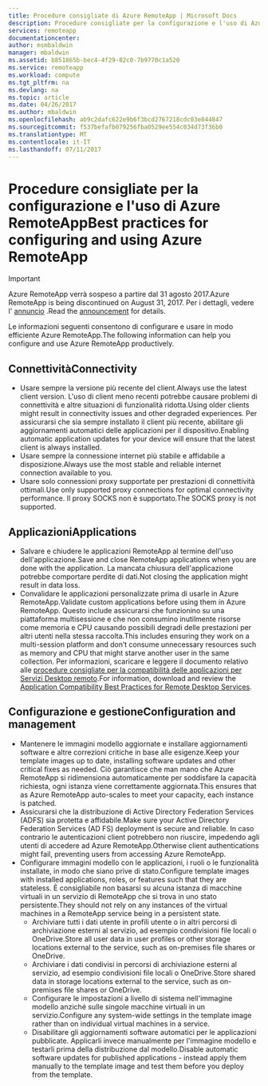 ```yaml
---
title: Procedure consigliate di Azure RemoteApp | Microsoft Docs
description: Procedure consigliate per la configurazione e l'uso di Azure RemoteApp.
services: remoteapp
documentationcenter: 
author: msmbaldwin
manager: mbaldwin
ms.assetid: b851865b-bec4-4f29-82c0-7b9770c1a520
ms.service: remoteapp
ms.workload: compute
ms.tgt_pltfrm: na
ms.devlang: na
ms.topic: article
ms.date: 04/26/2017
ms.author: mbaldwin
ms.openlocfilehash: ab9c2dafc622e9b6f3bcd2767218cdc03e844847
ms.sourcegitcommit: f537befafb079256fba0529ee554c034d73f36b0
ms.translationtype: MT
ms.contentlocale: it-IT
ms.lasthandoff: 07/11/2017
---
```

# <a name="best-practices-for-configuring-and-using-azure-remoteapp"></a><span data-ttu-id="1a18d-103">Procedure consigliate per la configurazione e l'uso di Azure RemoteApp</span><span class="sxs-lookup"><span data-stu-id="1a18d-103">Best practices for configuring and using Azure RemoteApp</span></span>
> [!IMPORTANT]
> <span data-ttu-id="1a18d-104">Azure RemoteApp verrà sospeso a partire dal 31 agosto 2017.</span><span class="sxs-lookup"><span data-stu-id="1a18d-104">Azure RemoteApp is being discontinued on August 31, 2017.</span></span> <span data-ttu-id="1a18d-105">Per i dettagli, vedere l' [annuncio](https://blogs.technet.microsoft.com/enterprisemobility/2016/08/12/application-remoting-and-the-cloud/) .</span><span class="sxs-lookup"><span data-stu-id="1a18d-105">Read the [announcement](https://blogs.technet.microsoft.com/enterprisemobility/2016/08/12/application-remoting-and-the-cloud/) for details.</span></span>
> 
> 

<span data-ttu-id="1a18d-106">Le informazioni seguenti consentono di configurare e usare in modo efficiente Azure RemoteApp.</span><span class="sxs-lookup"><span data-stu-id="1a18d-106">The following information can help you configure and use Azure RemoteApp productively.</span></span>

## <a name="connectivity"></a><span data-ttu-id="1a18d-107">Connettività</span><span class="sxs-lookup"><span data-stu-id="1a18d-107">Connectivity</span></span>
* <span data-ttu-id="1a18d-108">Usare sempre la versione più recente del client.</span><span class="sxs-lookup"><span data-stu-id="1a18d-108">Always use the latest client version.</span></span> <span data-ttu-id="1a18d-109">L'uso di client meno recenti potrebbe causare problemi di connettività e altre situazioni di funzionalità ridotta.</span><span class="sxs-lookup"><span data-stu-id="1a18d-109">Using older clients might result in connectivity issues and other degraded experiences.</span></span> <span data-ttu-id="1a18d-110">Per assicurarsi che sia sempre installato il client più recente, abilitare gli aggiornamenti automatici delle applicazioni per il dispositivo.</span><span class="sxs-lookup"><span data-stu-id="1a18d-110">Enabling automatic application updates for your device will ensure that the latest client is always installed.</span></span>
* <span data-ttu-id="1a18d-111">Usare sempre la connessione internet più stabile e affidabile a disposizione.</span><span class="sxs-lookup"><span data-stu-id="1a18d-111">Always use the most stable and reliable internet connection available to you.</span></span>  
* <span data-ttu-id="1a18d-112">Usare solo connessioni proxy supportate per prestazioni di connettività ottimali.</span><span class="sxs-lookup"><span data-stu-id="1a18d-112">Use only supported proxy connections for optimal connectivity performance.</span></span>  <span data-ttu-id="1a18d-113">Il proxy SOCKS non è supportato.</span><span class="sxs-lookup"><span data-stu-id="1a18d-113">The SOCKS proxy is not supported.</span></span>

## <a name="applications"></a><span data-ttu-id="1a18d-114">Applicazioni</span><span class="sxs-lookup"><span data-stu-id="1a18d-114">Applications</span></span>
* <span data-ttu-id="1a18d-115">Salvare e chiudere le applicazioni RemoteApp al termine dell'uso dell'applicazione.</span><span class="sxs-lookup"><span data-stu-id="1a18d-115">Save and close RemoteApp applications when you are done with the application.</span></span> <span data-ttu-id="1a18d-116">La mancata chiusura dell'applicazione potrebbe comportare perdite di dati.</span><span class="sxs-lookup"><span data-stu-id="1a18d-116">Not closing the application might result in data loss.</span></span>
* <span data-ttu-id="1a18d-117">Convalidare le applicazioni personalizzate prima di usarle in Azure RemoteApp.</span><span class="sxs-lookup"><span data-stu-id="1a18d-117">Validate custom applications before using them in Azure RemoteApp.</span></span> <span data-ttu-id="1a18d-118">Questo include assicurarsi che funzionino su una piattaforma multisessione e che non consumino inutilmente risorse come memoria e CPU causando possibili degradi delle prestazioni per altri utenti nella stessa raccolta.</span><span class="sxs-lookup"><span data-stu-id="1a18d-118">This includes ensuring they work on a multi-session platform and don’t consume unnecessary resources such as memory and CPU that might starve another user in the same collection.</span></span> <span data-ttu-id="1a18d-119">Per informazioni, scaricare e leggere il documento relativo alle [procedure consigliate per la compatibilità delle applicazioni per Servizi Desktop remoto](http://www.dabcc.com/resources/Application%20Compatibility%20Best%20Practices%20for%20Remote%20Desktop%20Services.pdf).</span><span class="sxs-lookup"><span data-stu-id="1a18d-119">For information, download and review the [Application Compatibility Best Practices for Remote Desktop Services](http://www.dabcc.com/resources/Application%20Compatibility%20Best%20Practices%20for%20Remote%20Desktop%20Services.pdf).</span></span>

## <a name="configuration-and-management"></a><span data-ttu-id="1a18d-120">Configurazione e gestione</span><span class="sxs-lookup"><span data-stu-id="1a18d-120">Configuration and management</span></span>
* <span data-ttu-id="1a18d-121">Mantenere le immagini modello aggiornate e installare aggiornamenti software e altre correzioni critiche in base alle esigenze.</span><span class="sxs-lookup"><span data-stu-id="1a18d-121">Keep your template images up to date, installing software updates and other critical fixes as needed.</span></span> <span data-ttu-id="1a18d-122">Ciò garantisce che man mano che Azure RemoteApp si ridimensiona automaticamente per soddisfare la capacità richiesta, ogni istanza viene correttamente aggiornata.</span><span class="sxs-lookup"><span data-stu-id="1a18d-122">This ensures that as Azure RemoteApp auto-scales to meet your capacity, each instance is patched.</span></span>  
* <span data-ttu-id="1a18d-123">Assicurarsi che la distribuzione di Active Directory Federation Services (ADFS) sia protetta e affidabile.</span><span class="sxs-lookup"><span data-stu-id="1a18d-123">Make sure your Active Directory Federation Services (AD FS) deployment is secure and reliable.</span></span> <span data-ttu-id="1a18d-124">In caso contrario le autenticazioni client potrebbero non riuscire, impedendo agli utenti di accedere ad Azure RemoteApp.</span><span class="sxs-lookup"><span data-stu-id="1a18d-124">Otherwise client authentications might fail, preventing users from accessing Azure RemoteApp.</span></span>
* <span data-ttu-id="1a18d-125">Configurare immagini modello con le applicazioni, i ruoli o le funzionalità installate, in modo che siano prive di stato.</span><span class="sxs-lookup"><span data-stu-id="1a18d-125">Configure template images with installed applications, roles, or features such that they are stateless.</span></span> <span data-ttu-id="1a18d-126">È consigliabile non basarsi su alcuna istanza di macchine virtuali in un servizio di RemoteApp che si trova in uno stato persistente.</span><span class="sxs-lookup"><span data-stu-id="1a18d-126">They should not rely on any instances of the virtual machines in a RemoteApp service being in a persistent state.</span></span>
  * <span data-ttu-id="1a18d-127">Archiviare tutti i dati utente in profili utente o in altri percorsi di archiviazione esterni al servizio, ad esempio condivisioni file locali o OneDrive.</span><span class="sxs-lookup"><span data-stu-id="1a18d-127">Store all user data in user profiles or other storage locations external to the service, such as on-premises file shares or OneDrive.</span></span>
  * <span data-ttu-id="1a18d-128">Archiviare i dati condivisi in percorsi di archiviazione esterni al servizio, ad esempio condivisioni file locali o OneDrive.</span><span class="sxs-lookup"><span data-stu-id="1a18d-128">Store shared data in storage locations external to the service, such as on-premises file shares or OneDrive.</span></span>
  * <span data-ttu-id="1a18d-129">Configurare le impostazioni a livello di sistema nell'immagine modello anziché sulle singole macchine virtuali in un servizio.</span><span class="sxs-lookup"><span data-stu-id="1a18d-129">Configure any system-wide settings in the template image rather than on individual virtual machines in a service.</span></span>
  * <span data-ttu-id="1a18d-130">Disabilitare gli aggiornamenti software automatici per le applicazioni pubblicate. Applicarli invece manualmente per l'immagine modello e testarli prima della distribuzione dal modello.</span><span class="sxs-lookup"><span data-stu-id="1a18d-130">Disable automatic software updates for published applications - instead apply them manually to the template image and test them before you deploy  from the template.</span></span>

